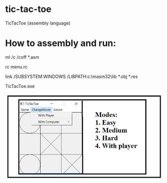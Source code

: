# tic-tac-toe
TicTacToe (assembly language)
# How to assembly and run:
ml /c /coff *.asm

rc menu.rc

link /SUBSYSTEM:WINDOWS /LIBPATH:c:\masm32\lib *.obj *.res

TicTacToe.exe

![](screen.png)
